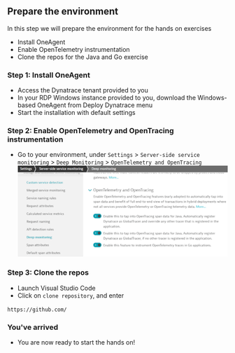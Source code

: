 ## Prepare the environment
In this step we will prepare the environment for the hands on exercises
- Install OneAgent
- Enable OpenTelemetry instrumentation
- Clone the repos for the Java and Go exercise

### Step 1: Install OneAgent
- Access the Dynatrace tenant provided to you
- In your RDP Windows instance provided to you, download the Windows-based OneAgent from Deploy Dynatrace menu
- Start the installation with default settings

### Step 2: Enable OpenTelemetry and OpenTracing instrumentation
- Go to your environment, under `Settings` > `Server-side service monitoring` > `Deep Monitoring` > `OpenTelemetry and OpenTracing`
  ![Deep Monitoring](../assets/images/deep_monitoring.png)

### Step 3: Clone the repos
- Launch Visual Studio Code
- Click on `clone repository`, and enter

`https://github.com/`

### You've arrived
- You are now ready to start the hands on!
